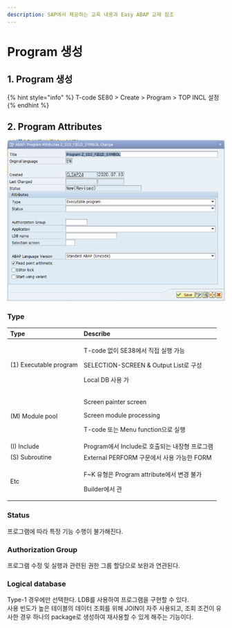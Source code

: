 ```yaml
---
description: SAP에서 제공하는 교육 내용과 Easy ABAP 교재 참조
---
```


# Program 생성

## 1. Program 생성 

{% hint style="info" %}
T-code SE80 &gt; Create &gt; Program &gt; TOP INCL 설정 
{% endhint %}



## 2. Program Attributes

![&#xD504;&#xB85C;&#xADF8;&#xB7A8; &#xC18D;&#xC131;](../../.gitbook/assets/image%20%2863%29.png)

### Type

<table>
  <thead>
    <tr>
      <th style="text-align:left">Type</th>
      <th style="text-align:left">Describe</th>
    </tr>
  </thead>
  <tbody>
    <tr>
      <td style="text-align:left">(1) Executable program</td>
      <td style="text-align:left">
        <p>T-code &#xC5C6;&#xC774; SE38&#xC5D0;&#xC11C; &#xC9C1;&#xC811; &#xC2E4;&#xD589;
          &#xAC00;&#xB2A5;</p>
        <p>SELECTION-SCREEN &amp; Output List&#xB85C; &#xAD6C;&#xC131;</p>
        <p>Local DB &#xC0AC;&#xC6A9; &#xAC00;</p>
      </td>
    </tr>
    <tr>
      <td style="text-align:left">(M) Module pool</td>
      <td style="text-align:left">
        <p>Screen painter screen</p>
        <p>Screen module processing</p>
        <p>T-code &#xB610;&#xB294; Menu function&#xC73C;&#xB85C; &#xC2E4;&#xD589;</p>
      </td>
    </tr>
    <tr>
      <td style="text-align:left">(I) Include</td>
      <td style="text-align:left">Program&#xC5D0;&#xC11C; Include&#xB85C; &#xD638;&#xCD9C;&#xB418;&#xB294;
        &#xB0B4;&#xC7A5;&#xD615; &#xD504;&#xB85C;&#xADF8;&#xB7A8;</td>
    </tr>
    <tr>
      <td style="text-align:left">(S) Subroutine</td>
      <td style="text-align:left">External PERFORM &#xAD6C;&#xBB38;&#xC5D0;&#xC11C; &#xC0AC;&#xC6A9; &#xAC00;&#xB2A5;&#xD55C;
        FORM</td>
    </tr>
    <tr>
      <td style="text-align:left">Etc</td>
      <td style="text-align:left">
        <p>F~K &#xC720;&#xD615;&#xC740; Program attribute&#xC5D0;&#xC11C; &#xBCC0;&#xACBD;
          &#xBD88;&#xAC00;</p>
        <p>Builder&#xC5D0;&#xC11C; &#xAD00;</p>
      </td>
    </tr>
  </tbody>
</table>

### Status

프로그램에 따라 특정 기능 수행이 불가해진다.

### Authorization Group

프로그램 수정 및 실행과 관련된 권한 그룹 할당으로 보완과 연관된다.

### Logical database 

Type-1 경우에만 선택한다. LDB를 사용하여 프로그램을 구현할 수 있다.   
사용 빈도가 높은 테이블의 데이터 조회를 위해 JOIN이 자주 사용되고, 조회 조건이 유사한 경우 하나의 package로 생성하여 재사용할 수 있게 해주는 기능이다. 


